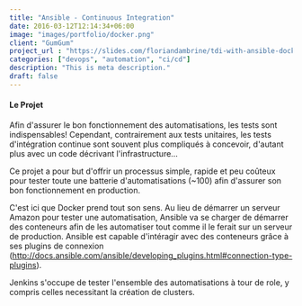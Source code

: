 ```yaml
---
title: "Ansible - Continuous Integration"
date: 2016-03-12T12:14:34+06:00
image: "images/portfolio/docker.png"
client: "GumGum"
project_url : "https://slides.com/floriandambrine/tdi-with-ansible-docker-jenkins"
categories: ["devops", "automation", "ci/cd"]
description: "This is meta description."
draft: false
---
```


#### Le Projet

Afin d'assurer le bon fonctionnement des automatisations, les tests sont indispensables! Cependant, contrairement aux tests unitaires, les tests d'intégration continue sont souvent plus compliqués à concevoir, d'autant plus avec un code décrivant l'infrastructure…

Ce projet a pour but d'offrir un processus simple, rapide et peu coûteux pour tester toute une batterie d'automatisations (~100) afin d'assurer son bon fonctionnement en production.

C'est ici que Docker prend tout son sens. Au lieu de démarrer un serveur Amazon pour tester une automatisation, Ansible va se charger de démarrer des conteneurs afin de les automatiser tout comme il le ferait sur un serveur de production. Ansible est capable d'intéragir avec des conteneurs grâce à ses plugins de connexion (http://docs.ansible.com/ansible/developing_plugins.html#connection-type-plugins).

Jenkins s'occupe de tester l'ensemble des automatisations à tour de role, y compris celles necessitant la création de clusters.
